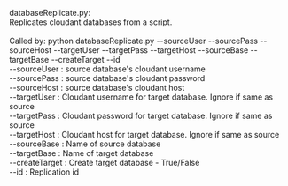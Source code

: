 databaseReplicate.py:<br>
Replicates cloudant databases from a script.<br>
<br>
Called by: python databaseReplicate.py --sourceUser --sourcePass --sourceHost --targetUser --targetPass --targetHost --sourceBase --targetBase --createTarget --id <br>
    --sourceUser : source database's cloudant username <br>
    --sourcePass : source database's cloudant password <br>
    --sourceHost : source database's cloudant host <br>
    --targetUser : Cloudant username for target database. Ignore if same as source <br>
    --targetPass : Cloudant password for target database. Ignore if same as source <br>
    --targetHost : Cloudant host for target database. Ignore if same as source <br>
    --sourceBase : Name of source database <br>
    --targetBase : Name of target database <br>
    --createTarget : Create target database - True/False <br>
    --id : Replication id <br>
